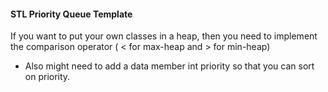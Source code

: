 #### STL Priority Queue Template
If you want to put your own classes in a heap, then you need to implement the comparison operator ( < for max-heap and > for min-heap)
- Also might need to add a data member int priority so that you can sort on priority.